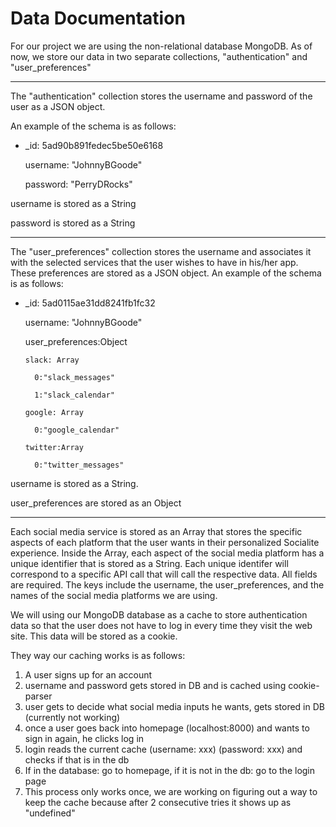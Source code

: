 # Data Documentation 

For our project we are using the non-relational database MongoDB. As of now, we store our data in two separate collections, "authentication" and "user_preferences"

------------------------------

The "authentication" collection stores the username and password of the user as a JSON object. 

An example of the schema is as follows:

* _id: 5ad90b891fedec5be50e6168

    username: "JohnnyBGoode"

    password: "PerryDRocks"

username is stored as a String

password is stored as a String

-----------------------------

The "user_preferences" collection stores the username and associates it with the selected services that the user 
wishes to have in his/her app. These preferences are stored as a JSON object. 
An example of the schema is as follows:

* _id: 5ad0115ae31dd8241fb1fc32

    username: "JohnnyBGoode"

    user_preferences:Object

      slack: Array
      
        0:"slack_messages"
        
        1:"slack_calendar"
        
      google: Array  
      
        0:"google_calendar"
        
      twitter:Array
      
        0:"twitter_messages"
    
username is stored as a String.

user_preferences are stored as an Object

------------------------------

Each social media service is stored as an Array that stores the specific aspects of each platform that the user wants in their
personalized Socialite experience. Inside the Array, each aspect of the social media platform has a unique identifier that is
stored as a String. Each unique identifer will correspond to a specific API call that will call the respective data. 
All fields are required. The keys include the username, the user_preferences, and the names of the social media platforms 
we are using. 

We will using our MongoDB database as a cache to store authentication data so that the user does not have to log in every time
they visit the web site. This data will be stored as a cookie. 

They way our caching works is as follows:
1. A user signs up for an account
2. username and password gets stored in DB and is cached using cookie-parser
3. user gets to decide what social media inputs he wants, gets stored in DB (currently not working)
4. once a user goes back into homepage (localhost:8000) and wants to sign in again, he clicks log in
5. login reads the current cache (username: xxx) (password: xxx) and checks if that is in the db
6. If in the database: go to homepage, if it is not in the db: go to the login page
7. This process only works once, we are working on figuring out a way to keep the cache because after 2 consecutive tries it shows up as "undefined"

